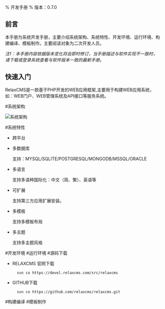 % 开发手册
% 版本：0.7.0



前言
--------

本手册为系统开发手册，主要介绍系统架构、系统特性、开发环境、运行环境、构建编译、模板制作。主要阅读对象为二次开发人员。

*注1：本手册内容依据版本变化将会即时修订，当手册描述与软件实现不一致时，请下载或登录系统查看与软件版本一致的最新手册。*


快速入门
--------
RelaxCMS是一款基于PHP开发的WEB应用框架,主要用于构建WEB应用系统，如：WEB门户、WEB管理系统及API接口等服务系统。



#系统架构

![系统架构](img/arch.png)

#系统特性
- 跨平台
- 多数据库

	支持：MYSQL/SQLITE/POSTGRESQL/MONGODB/MSSQL/ORACLE
		
- 多语言
	
	支持多语种国际化：中文（简、繁）、英语等
	
- 可扩展

	支持第三方应用扩展安装。

- 多模板

	支持多模板布局

- 多主题

	支持多主题风格

#开发环境
#运行环境
#源码下载


- RELAXCMS 官网下载

		svn co https://devel.relaxcms.com/src/relaxcms


- GITHUB下载

		svn co https://github.com/relaxcms/relaxcms.git

#构建编译
#模板制作


